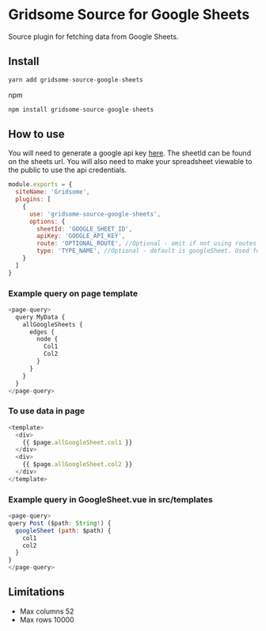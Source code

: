 # Gridsome Source for Google Sheets

Source plugin for fetching data from Google Sheets. 

## Install 

```js
yarn add gridsome-source-google-sheets
```
npm
```js
npm install gridsome-source-google-sheets
```

## How to use

You will need to generate a google api key [here](https://console.developers.google.com/apis/credentials). The sheetId can be found on the sheets url. You will also need to make your spreadsheet viewable to the public to use the api credentials.
```js
module.exports = {
  siteName: 'Gridsome',
  plugins: [
    {
      use: 'gridsome-source-google-sheets',
      options: {
        sheetId: 'GOOGLE_SHEET_ID', 
        apiKey: 'GOOGLE_API_KEY',
        route: 'OPTIONAL_ROUTE', //Optional - omit if not using routes
        type: 'TYPE_NAME', //Optional - default is googleSheet. Used for graphql queries.
    }
  ]
}
```

### Example query on page template

```js
<page-query>
  query MyData {
    allGoogleSheets {
      edges {
        node {
          Col1
          Col2
        }
      }
    }
  }
</page-query>
```

### To use data in page

```js
<template>
  <div>
    {{ $page.allGoogleSheet.col1 }}
  </div>
  <div>
    {{ $page.allGoogleSheet.col2 }}
  </div>
</template>
```

### Example query in GoogleSheet.vue in src/templates

```js
<page-query>
query Post ($path: String!) {
  googleSheet (path: $path) {
    col1
    col2
  }
}
</page-query>
```

## Limitations

* Max columns 52
* Max rows 10000